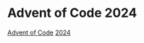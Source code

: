 # Advent of Code 2024

[Advent of Code](https://adventofcode.com/) [2024](https://adventofcode.com/2024)
